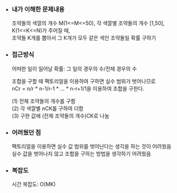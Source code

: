 - ### 내가 이해한 문제내용  
  조약돌의 색깔의 개수 M(1<=M<=50), 각 색깔별 조약돌의 개수 [1,50], K(1<=K<=N)가 주어질 때,  
  조약돌 K개를 뽑아서 그 K개가 모두 같은 색인 조약돌일 확률 구하기  

- ### 접근방식  
  어떠한 일이 일어날 확률: 그 일의 경우의 수/전체 경우의 수  
  
  조합을 구할 때 팩토리얼을 이용하여 구하면 실수 범위가 벗어나므로  
  nCr = n/r * n-1/r-1 * ... * n-r+1/1을 이용하여 조합을 구한다.  

  (1) 전체 조약돌의 개수를 구함  
  (2) 각 색깔별 nCK를 구하여 더함  
  (3) 구한 값에 (전체 조약돌의 개수)CK로 나눔  

- ### 어려웠던 점  
  팩토리얼을 이용하면 실수 값 범위를 벗어난다는 생각을 하는 것이 어려웠음   
  실수 값을 벗어나지 않고 조합을 구하는 방법을 생각하기 어려웠음   

- ### 복잡도  
  시간 복잡도: O(MK)
